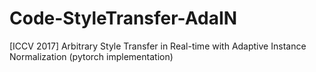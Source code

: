 # Code-StyleTransfer-AdaIN
[ICCV 2017] Arbitrary Style Transfer in Real-time with Adaptive Instance Normalization (pytorch implementation)
